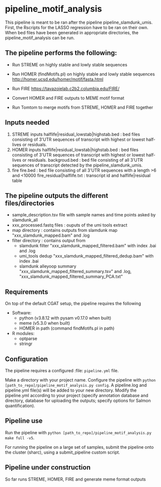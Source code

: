 # pipeline_motif_analysis

This pipeline is meant to be ran after the pipeline pipeline_slamdunk_umis.
First, the Rscripts for the LASSO regression have to be ran on their own.
When bed files have been generated in appropriate directories, the
pipeline_motif_analysis can be run.



## The pipeline performs the following:
   * Run STREME on highly stable and lowly stable sequences

   * Run HOMER (findMotifs.pl) on highly stable and lowly stable sequences
   http://homer.ucsd.edu/homer/motif/fasta.html
   * Run FIRE
   https://tavazoielab.c2b2.columbia.edu/FIRE/
   * Convert HOMER and FIRE outputs to MEME motif format
   * Run Tomtom to merge motifs from STREME, HOMER and FIRE together


## Inputs needed      
   1. STREME inputs
   halflife|residual_lowstab|highstab.bed : bed files consisting of 3'UTR
   sequences of transcript with highest or lowest half-lives or residuals.
   2. HOMER inputs
   halflife|residual_lowstab|highstab.bed : bed files consisting of 3'UTR
   sequences of transcript with highest or lowest half-lives or residuals.
   backgroud.bed : bed file consisting of all 3'UTR sequences of transcript
   detected by the pipeline_slamdunk_umis.
   3. fire
   fire.bed : bed file consisting of all 3'UTR sequences with a length >6 and
   <10000
   fire_residual|halflife.txt : transcript id and halflife|residual table


## The pipeline outputs the different files/directories
   * sample_description.tsv file with sample names and time points asked by
       slamdunk_all
   * xxx_processed.fastq files : ouputs of the umi tools extract
   * map directory : contains outputs from slamdunk map
       "xxx_slamdunk_mapped.bam" and  .log
   * filter directory : contains output from
       - slamdunk filter "xxx_slamdunk_mapped_filtered.bam" with index .bai
       and .log
       - umi_tools dedup "xxx_slamdunk_mapped_filtered_dedup.bam" with
       index .bai
       - slamdunk alleyoop summary "xxx_slamdunk_mapped_filtered_summary.tsv"
       and .log, "xxx_slamdunk_mapped_filtered_summary_PCA.txt"


## Requirements

On top of the default CGAT setup, the pipeline requires the following
* Software:
    - python (v3.8.12 with pysam v0.17.0 when built)
    - meme (v5.3.0 when built)
    - HOMER in path (command findMotifs.pl in path)
* R modules:
   - optparse
   - stringr

## Configuration
The pipeline requires a configured :file: `pipeline.yml` file.

Make a directory with your project name.
Configure the pipeline with `python [path_to_repo]/pipeline_motif_analysis.py config`.
A pipeline.log and pipeline.yml file(s) will be added to your new directory.
Modify the pipeline.yml according to your project (specify annotation database and directory, database for uploading the outputs; specify options for Salmon quantification).

## Pipeline use
Run the pipeline with `python [path_to_repo]/pipeline_motif_analysis.py make full -v5`.

For running the pipeline on a large set of samples, submit the pipeline onto the cluster (sharc), using a submit_pipeline custom script.

## Pipeline under construction

So far runs STREME, HOMER, FIRE and generate meme format outputs
